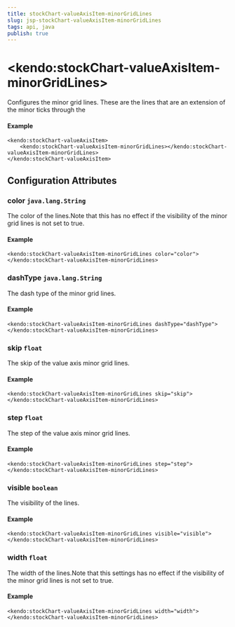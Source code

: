 ```yaml
---
title: stockChart-valueAxisItem-minorGridLines
slug: jsp-stockChart-valueAxisItem-minorGridLines
tags: api, java
publish: true
---
```


# \<kendo:stockChart-valueAxisItem-minorGridLines\>

Configures the minor grid lines.  These are the lines that are an extension of the minor ticks through the

#### Example
    <kendo:stockChart-valueAxisItem>
        <kendo:stockChart-valueAxisItem-minorGridLines></kendo:stockChart-valueAxisItem-minorGridLines>
    </kendo:stockChart-valueAxisItem>

## Configuration Attributes

### color `java.lang.String`

The color of the lines.Note that this has no effect if the visibility of the minor grid lines is not set to true.

#### Example
    <kendo:stockChart-valueAxisItem-minorGridLines color="color">
    </kendo:stockChart-valueAxisItem-minorGridLines>

### dashType `java.lang.String`

The dash type of the minor grid lines.

#### Example
    <kendo:stockChart-valueAxisItem-minorGridLines dashType="dashType">
    </kendo:stockChart-valueAxisItem-minorGridLines>

### skip `float`

The skip of the value axis minor grid lines.

#### Example
    <kendo:stockChart-valueAxisItem-minorGridLines skip="skip">
    </kendo:stockChart-valueAxisItem-minorGridLines>

### step `float`

The step of the value axis minor grid lines.

#### Example
    <kendo:stockChart-valueAxisItem-minorGridLines step="step">
    </kendo:stockChart-valueAxisItem-minorGridLines>

### visible `boolean`

The visibility of the lines.

#### Example
    <kendo:stockChart-valueAxisItem-minorGridLines visible="visible">
    </kendo:stockChart-valueAxisItem-minorGridLines>

### width `float`

The width of the lines.Note that this settings has no effect if the visibility of the minor grid lines is not set to true.

#### Example
    <kendo:stockChart-valueAxisItem-minorGridLines width="width">
    </kendo:stockChart-valueAxisItem-minorGridLines>

 
